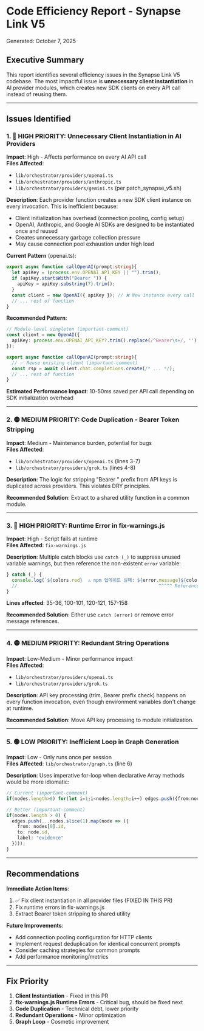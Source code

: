 # Code Efficiency Report - Synapse Link V5

Generated: October 7, 2025

## Executive Summary

This report identifies several efficiency issues in the Synapse Link V5 codebase. The most impactful issue is **unnecessary client instantiation** in AI provider modules, which creates new SDK clients on every API call instead of reusing them.

---

## Issues Identified

### 1. 🔴 HIGH PRIORITY: Unnecessary Client Instantiation in AI Providers

**Impact**: High - Affects performance on every AI API call  
**Files Affected**: 
- `lib/orchestrator/providers/openai.ts`
- `lib/orchestrator/providers/anthropic.ts`
- `lib/orchestrator/providers/gemini.ts` (per patch_synapse_v5.sh)

**Description**: 
Each provider function creates a new SDK client instance on every invocation. This is inefficient because:
- Client initialization has overhead (connection pooling, config setup)
- OpenAI, Anthropic, and Google AI SDKs are designed to be instantiated once and reused
- Creates unnecessary garbage collection pressure
- May cause connection pool exhaustion under high load

**Current Pattern** (openai.ts):
```typescript
export async function callOpenAI(prompt:string){
  let apiKey = (process.env.OPENAI_API_KEY || "").trim();
  if (apiKey.startsWith("Bearer ")) {
    apiKey = apiKey.substring(7).trim();
  }
  const client = new OpenAI({ apiKey }); // ❌ New instance every call
  // ... rest of function
}
```

**Recommended Pattern**:
```typescript
// Module-level singleton (important-comment)
const client = new OpenAI({ 
  apiKey: process.env.OPENAI_API_KEY?.trim().replace(/^Bearer\s+/, '') || ''
});

export async function callOpenAI(prompt:string){
  // ✅ Reuse existing client (important-comment)
  const rsp = await client.chat.completions.create(/* ... */);
  // ... rest of function
}
```

**Estimated Performance Impact**: 10-50ms saved per API call depending on SDK initialization overhead

---

### 2. 🟡 MEDIUM PRIORITY: Code Duplication - Bearer Token Stripping

**Impact**: Medium - Maintenance burden, potential for bugs  
**Files Affected**:
- `lib/orchestrator/providers/openai.ts` (lines 3-7)
- `lib/orchestrator/providers/grok.ts` (lines 4-8)

**Description**:
The logic for stripping "Bearer " prefix from API keys is duplicated across providers. This violates DRY principles.

**Recommended Solution**: Extract to a shared utility function in a common module.

---

### 3. 🔴 HIGH PRIORITY: Runtime Error in fix-warnings.js

**Impact**: High - Script fails at runtime  
**Files Affected**: `fix-warnings.js`

**Description**:
Multiple catch blocks use `catch (_)` to suppress unused variable warnings, but then reference the non-existent `error` variable:

```javascript
} catch (_) {
  console.log(`${colors.red}  ⚠ npm 업데이트 실패: ${error.message}${colors.reset}`);
  //                                                    ^^^^^ ReferenceError!
}
```

**Lines affected**: 35-36, 100-101, 120-121, 157-158

**Recommended Solution**: Either use `catch (error)` or remove error message references.

---

### 4. 🟡 MEDIUM PRIORITY: Redundant String Operations

**Impact**: Low-Medium - Minor performance impact  
**Files Affected**:
- `lib/orchestrator/providers/openai.ts`
- `lib/orchestrator/providers/grok.ts`

**Description**:
API key processing (trim, Bearer prefix check) happens on every function invocation, even though environment variables don't change at runtime.

**Recommended Solution**: Move API key processing to module initialization.

---

### 5. 🟢 LOW PRIORITY: Inefficient Loop in Graph Generation

**Impact**: Low - Only runs once per session  
**Files Affected**: `lib/orchestrator/graph.ts` (line 6)

**Description**:
Uses imperative for-loop when declarative Array methods would be more idiomatic:

```typescript
// Current (important-comment)
if(nodes.length>0) for(let i=1;i<nodes.length;i++) edges.push({from:nodes[0].id,to:nodes[i].id,label:"evidence"});

// Better (important-comment)
if(nodes.length > 0) {
  edges.push(...nodes.slice(1).map(node => ({
    from: nodes[0].id,
    to: node.id,
    label: "evidence"
  })));
}
```

---

## Recommendations

**Immediate Action Items**:
1. ✅ Fix client instantiation in all provider files (FIXED IN THIS PR)
2. Fix runtime errors in fix-warnings.js
3. Extract Bearer token stripping to shared utility

**Future Improvements**:
- Add connection pooling configuration for HTTP clients
- Implement request deduplication for identical concurrent prompts
- Consider caching strategies for common prompts
- Add performance monitoring/metrics

---

## Fix Priority

1. **Client Instantiation** - Fixed in this PR
2. **fix-warnings.js Runtime Errors** - Critical bug, should be fixed next
3. **Code Duplication** - Technical debt, lower priority
4. **Redundant Operations** - Minor optimization
5. **Graph Loop** - Cosmetic improvement

